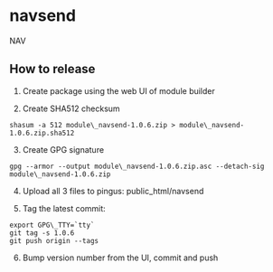 # navsend
NAV

## How to release

1. Create package using the web UI of module builder

2. Create SHA512 checksum
```
shasum -a 512 module\_navsend-1.0.6.zip > module\_navsend-1.0.6.zip.sha512
```

3. Create GPG signature
```
gpg --armor --output module\_navsend-1.0.6.zip.asc --detach-sig module\_navsend-1.0.6.zip
```

4. Upload all 3 files to pingus: public\_html/navsend

5. Tag the latest commit: 
```
export GPG\_TTY=`tty`
git tag -s 1.0.6
git push origin --tags
```

6. Bump version number from the UI, commit and push

